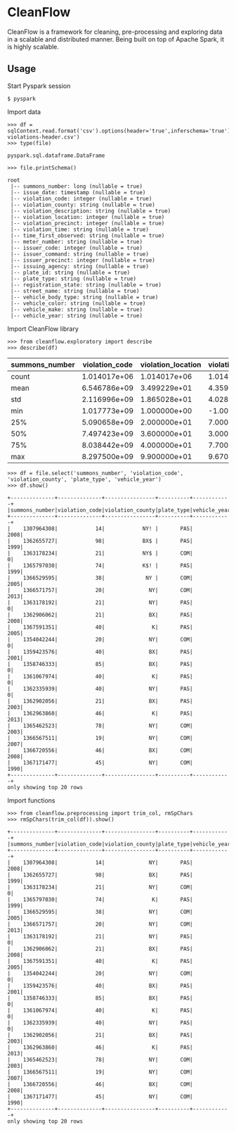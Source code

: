 # CleanFlow

CleanFlow is a framework for cleaning, pre-processing and exploring data in a scalable and distributed manner. Being built on top of Apache Spark, it is highly scalable.


## Usage

Start Pyspark session
```
$ pyspark
```
Import data
```
>>> df = sqlContext.read.format('csv').options(header='true',inferschema='true').load('parking-violations-header.csv')
>>> type(file)

pyspark.sql.dataframe.DataFrame

>>> file.printSchema()

root
 |-- summons_number: long (nullable = true)
 |-- issue_date: timestamp (nullable = true)
 |-- violation_code: integer (nullable = true)
 |-- violation_county: string (nullable = true)
 |-- violation_description: string (nullable = true)
 |-- violation_location: integer (nullable = true)
 |-- violation_precinct: integer (nullable = true)
 |-- violation_time: string (nullable = true)
 |-- time_first_observed: string (nullable = true)
 |-- meter_number: string (nullable = true)
 |-- issuer_code: integer (nullable = true)
 |-- issuer_command: string (nullable = true)
 |-- issuer_precinct: integer (nullable = true)
 |-- issuing_agency: string (nullable = true)
 |-- plate_id: string (nullable = true)
 |-- plate_type: string (nullable = true)
 |-- registration_state: string (nullable = true)
 |-- street_name: string (nullable = true)
 |-- vehicle_body_type: string (nullable = true)
 |-- vehicle_color: string (nullable = true)
 |-- vehicle_make: string (nullable = true)
 |-- vehicle_year: string (nullable = true)
 ```
 Import CleanFlow library
 ```
 >>> from cleanflow.exploratory import describe
 >>> describe(df)
```
| summons_number | violation_code | violation_location | violation_precinct | issuer_code | issuer_precinct | vehicle_year |
| --- | --- | --- | --- | --- | --- | --- |
| count | 1.014017e+06 | 1.014017e+06 | 1.014017e+06 | 1.014017e+06 | 1.014017e+06 | 1.014017e+06 | 1.014012e+06 |
| mean | 6.546786e+09 | 3.499229e+01 | 4.359312e+01 | 4.378075e+01 | 3.376824e+05 | 4.563472e+01 | 1.567131e+03 |
| std | 2.116996e+09 | 1.865028e+01 | 4.028745e+01 | 4.008113e+01 | 2.243409e+05 | 5.968456e+01 | 8.323606e+02 |
| min | 1.017773e+09 | 1.000000e+00 | -1.000000e+00 | 0.000000e+00 | 0.000000e+00 | 0.000000e+00 | 0.000000e+00 |
| 25% | 5.090658e+09 | 2.000000e+01 | 7.000000e+00 | 7.000000e+00 | 3.451280e+05 | 5.000000e+00 | 1.998000e+03 |
| 50% | 7.497423e+09 | 3.600000e+01 | 3.000000e+01 | 3.000000e+01 | 3.573230e+05 | 2.400000e+01 | 2.007000e+03 |
| 75% | 8.038442e+09 | 4.000000e+01 | 7.700000e+01 | 7.700000e+01 | 3.621810e+05 | 7.700000e+01 | 2.013000e+03 |
| max | 8.297500e+09 | 9.900000e+01 | 9.670000e+02 | 9.670000e+02 | 9.998430e+05 | 9.920000e+02 | 2.069000e+03 |

```
>>> df = file.select('summons_number', 'violation_code', 'violation_county', 'plate_type', 'vehicle_year')
>>> df.show()

+--------------+--------------+----------------+----------+------------+
|summons_number|violation_code|violation_county|plate_type|vehicle_year|
+--------------+--------------+----------------+----------+------------+
|    1307964308|            14|            NY! |       PAS|        2008|
|    1362655727|            98|            BX$ |       PAS|        1999|
|    1363178234|            21|            NY$ |       COM|           0|
|    1365797030|            74|            K$! |       PAS|        1999|
|    1366529595|            38|             NY |       COM|        2005|
|    1366571757|            20|              NY|       COM|        2013|
|    1363178192|            21|              NY|       PAS|           0|
|    1362906062|            21|              BX|       PAS|        2008|
|    1367591351|            40|               K|       PAS|        2005|
|    1354042244|            20|              NY|       COM|           0|
|    1359423576|            40|              BX|       PAS|        2001|
|    1358746333|            85|              BX|       PAS|           0|
|    1361067974|            40|               K|       PAS|           0|
|    1362335939|            40|              NY|       PAS|           0|
|    1362902056|            21|              BX|       PAS|        2003|
|    1362963860|            46|               K|       PAS|        2013|
|    1365462523|            78|              NY|       COM|        2003|
|    1366567511|            19|              NY|       COM|        2007|
|    1366720556|            46|              BX|       COM|        2008|
|    1367171477|            45|              NY|       COM|        1990|
+--------------+--------------+----------------+----------+------------+
only showing top 20 rows
```

Import functions

```
>>> from cleanflow.preprocessing import trim_col, rmSpChars
>>> rmSpChars(trim_col(df)).show()

+--------------+--------------+----------------+----------+------------+
|summons_number|violation_code|violation_county|plate_type|vehicle_year|
+--------------+--------------+----------------+----------+------------+
|    1307964308|            14|              NY|       PAS|        2008|
|    1362655727|            98|              BX|       PAS|        1999|
|    1363178234|            21|              NY|       COM|           0|
|    1365797030|            74|               K|       PAS|        1999|
|    1366529595|            38|              NY|       COM|        2005|
|    1366571757|            20|              NY|       COM|        2013|
|    1363178192|            21|              NY|       PAS|           0|
|    1362906062|            21|              BX|       PAS|        2008|
|    1367591351|            40|               K|       PAS|        2005|
|    1354042244|            20|              NY|       COM|           0|
|    1359423576|            40|              BX|       PAS|        2001|
|    1358746333|            85|              BX|       PAS|           0|
|    1361067974|            40|               K|       PAS|           0|
|    1362335939|            40|              NY|       PAS|           0|
|    1362902056|            21|              BX|       PAS|        2003|
|    1362963860|            46|               K|       PAS|        2013|
|    1365462523|            78|              NY|       COM|        2003|
|    1366567511|            19|              NY|       COM|        2007|
|    1366720556|            46|              BX|       COM|        2008|
|    1367171477|            45|              NY|       COM|        1990|
+--------------+--------------+----------------+----------+------------+
only showing top 20 rows

```
